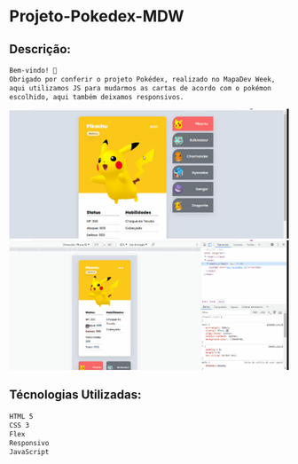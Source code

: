 # Projeto-Pokedex-MDW


## Descrição:
    Bem-vindo! 👋
    Obrigado por conferir o projeto Pokédex, realizado no MapaDev Week, aqui utilizamos JS para mudarmos as cartas de acordo com o pokémon escolhido, aqui também deixamos responsivos.
    
<img src="./src/imagens/pokedex-mdw-desktop.gif">
<img src="./src/imagens/pokedex-mdw-mobile.gif">
 
 
## Técnologias Utilizadas:
    HTML 5
    CSS 3
    Flex
    Responsivo
    JavaScript
    

